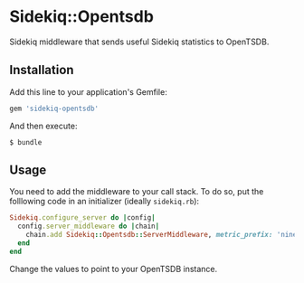 # Sidekiq::Opentsdb

Sidekiq middleware that sends useful Sidekiq statistics to OpenTSDB.

## Installation

Add this line to your application's Gemfile:

```ruby
gem 'sidekiq-opentsdb'
```

And then execute:

    $ bundle

## Usage

You need to add the middleware to your call stack. To do so, put the folllowing code in an initializer (ideally `sidekiq.rb`):

```ruby
Sidekiq.configure_server do |config|
  config.server_middleware do |chain|
    chain.add Sidekiq::Opentsdb::ServerMiddleware, metric_prefix: 'nine', opentsdb_hostname: 'localhost', opentsdb_port: '4242'
  end
end
```

Change the values to point to your OpenTSDB instance.
